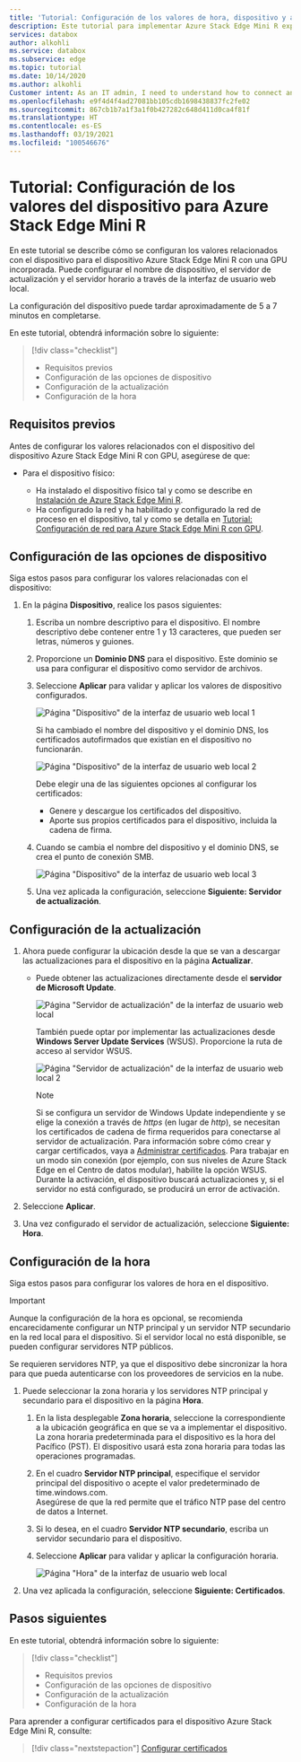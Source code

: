 ```yaml
---
title: 'Tutorial: Configuración de los valores de hora, dispositivo y actualización para el dispositivo Azure Stack Edge Mini R en Azure Portal'
description: Este tutorial para implementar Azure Stack Edge Mini R explica cómo configurar los valores de dispositivo, actualización y hora para el dispositivo físico.
services: databox
author: alkohli
ms.service: databox
ms.subservice: edge
ms.topic: tutorial
ms.date: 10/14/2020
ms.author: alkohli
Customer intent: As an IT admin, I need to understand how to connect and activate Azure Stack Edge Mini R  so I can use it to transfer data to Azure.
ms.openlocfilehash: e9f4d4f4ad27081bb105cdb1698438837fc2fe02
ms.sourcegitcommit: 867cb1b7a1f3a1f0b427282c648d411d0ca4f81f
ms.translationtype: HT
ms.contentlocale: es-ES
ms.lasthandoff: 03/19/2021
ms.locfileid: "100546676"
---
```

# <a name="tutorial-configure-the-device-settings-for-azure-stack-edge-mini-r"></a>Tutorial: Configuración de los valores del dispositivo para Azure Stack Edge Mini R

En este tutorial se describe cómo se configuran los valores relacionados con el dispositivo para el dispositivo Azure Stack Edge Mini R con una GPU incorporada. Puede configurar el nombre de dispositivo, el servidor de actualización y el servidor horario a través de la interfaz de usuario web local.

La configuración del dispositivo puede tardar aproximadamente de 5 a 7 minutos en completarse.

En este tutorial, obtendrá información sobre lo siguiente:

> [!div class="checklist"]
>
> * Requisitos previos
> * Configuración de las opciones de dispositivo
> * Configuración de la actualización 
> * Configuración de la hora

## <a name="prerequisites"></a>Requisitos previos

Antes de configurar los valores relacionados con el dispositivo del dispositivo Azure Stack Edge Mini R con GPU, asegúrese de que:

* Para el dispositivo físico:

    - Ha instalado el dispositivo físico tal y como se describe en [Instalación de Azure Stack Edge Mini R](azure-stack-edge-mini-r-deploy-install.md).
    - Ha configurado la red y ha habilitado y configurado la red de proceso en el dispositivo, tal y como se detalla en [Tutorial: Configuración de red para Azure Stack Edge Mini R con GPU](azure-stack-edge-mini-r-deploy-configure-network-compute-web-proxy.md).


## <a name="configure-device-settings"></a>Configuración de las opciones de dispositivo

Siga estos pasos para configurar los valores relacionadas con el dispositivo:

1. En la página **Dispositivo**, realice los pasos siguientes:

    1. Escriba un nombre descriptivo para el dispositivo. El nombre descriptivo debe contener entre 1 y 13 caracteres, que pueden ser letras, números y guiones.

    2. Proporcione un **Dominio DNS** para el dispositivo. Este dominio se usa para configurar el dispositivo como servidor de archivos.

    3. Seleccione **Aplicar** para validar y aplicar los valores de dispositivo configurados.

        ![Página "Dispositivo" de la interfaz de usuario web local 1](./media/azure-stack-edge-mini-r-deploy-set-up-device-update-time/set-up-device-1.png)

        Si ha cambiado el nombre del dispositivo y el dominio DNS, los certificados autofirmados que existían en el dispositivo no funcionarán. 

        ![Página "Dispositivo" de la interfaz de usuario web local 2](./media/azure-stack-edge-mini-r-deploy-set-up-device-update-time/set-up-device-2.png)

        Debe elegir una de las siguientes opciones al configurar los certificados: 
        
        - Genere y descargue los certificados del dispositivo. 
        - Aporte sus propios certificados para el dispositivo, incluida la cadena de firma.
    

    4. Cuando se cambia el nombre del dispositivo y el dominio DNS, se crea el punto de conexión SMB.  

        ![Página "Dispositivo" de la interfaz de usuario web local 3](./media/azure-stack-edge-mini-r-deploy-set-up-device-update-time/set-up-device-3.png)

    5. Una vez aplicada la configuración, seleccione **Siguiente: Servidor de actualización**.


## <a name="configure-update"></a>Configuración de la actualización

1. Ahora puede configurar la ubicación desde la que se van a descargar las actualizaciones para el dispositivo en la página **Actualizar**.  

    - Puede obtener las actualizaciones directamente desde el **servidor de Microsoft Update**.

        ![Página "Servidor de actualización" de la interfaz de usuario web local](./media/azure-stack-edge-mini-r-deploy-set-up-device-update-time/update-server-1.png)

        También puede optar por implementar las actualizaciones desde **Windows Server Update Services** (WSUS). Proporcione la ruta de acceso al servidor WSUS.
        
        ![Página "Servidor de actualización" de la interfaz de usuario web local 2](./media/azure-stack-edge-mini-r-deploy-set-up-device-update-time/update-server-2.png)

        > [!NOTE] 
        > Si se configura un servidor de Windows Update independiente y se elige la conexión a través de *https* (en lugar de *http*), se necesitan los certificados de cadena de firma requeridos para conectarse al servidor de actualización. Para información sobre cómo crear y cargar certificados, vaya a [Administrar certificados](azure-stack-edge-gpu-manage-certificates.md). Para trabajar en un modo sin conexión (por ejemplo, con sus niveles de Azure Stack Edge en el Centro de datos modular), habilite la opción WSUS. Durante la activación, el dispositivo buscará actualizaciones y, si el servidor no está configurado, se producirá un error de activación. 

2. Seleccione **Aplicar**.
3. Una vez configurado el servidor de actualización, seleccione **Siguiente: Hora**.
    

## <a name="configure-time"></a>Configuración de la hora

Siga estos pasos para configurar los valores de hora en el dispositivo. 

> [!IMPORTANT]
> Aunque la configuración de la hora es opcional, se recomienda encarecidamente configurar un NTP principal y un servidor NTP secundario en la red local para el dispositivo. Si el servidor local no está disponible, se pueden configurar servidores NTP públicos.

Se requieren servidores NTP, ya que el dispositivo debe sincronizar la hora para que pueda autenticarse con los proveedores de servicios en la nube.

1. Puede seleccionar la zona horaria y los servidores NTP principal y secundario para el dispositivo en la página **Hora**.  
    
    1. En la lista desplegable **Zona horaria**, seleccione la correspondiente a la ubicación geográfica en que se va a implementar el dispositivo.
        La zona horaria predeterminada para el dispositivo es la hora del Pacífico (PST). El dispositivo usará esta zona horaria para todas las operaciones programadas.

    2. En el cuadro **Servidor NTP principal**, especifique el servidor principal del dispositivo o acepte el valor predeterminado de time.windows.com.  
        Asegúrese de que la red permite que el tráfico NTP pase del centro de datos a Internet.

    3. Si lo desea, en el cuadro **Servidor NTP secundario**, escriba un servidor secundario para el dispositivo.

    4. Seleccione **Aplicar** para validar y aplicar la configuración horaria.

        ![Página "Hora" de la interfaz de usuario web local](./media/azure-stack-edge-mini-r-deploy-set-up-device-update-time/time-settings-1.png)

2. Una vez aplicada la configuración, seleccione **Siguiente: Certificados**.


## <a name="next-steps"></a>Pasos siguientes

En este tutorial, obtendrá información sobre lo siguiente:

> [!div class="checklist"]
>
> * Requisitos previos
> * Configuración de las opciones de dispositivo
> * Configuración de la actualización 
> * Configuración de la hora

Para aprender a configurar certificados para el dispositivo Azure Stack Edge Mini R, consulte:

> [!div class="nextstepaction"]
> [Configurar certificados](./azure-stack-edge-mini-r-deploy-configure-certificates-vpn-encryption.md)
